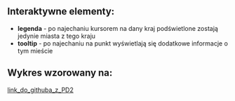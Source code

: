 ## Interaktywne elementy:
* **legenda** - po najechaniu kursorem na dany kraj podświetlone zostają jedynie miasta z tego kraju
* **tooltip** - po najechaniu na punkt wyświetlają się dodatkowe informacje o tym mieście
  
## Wykres wzorowany na:  
[link_do_githuba_z_PD2](https://github.com/mini-pw/WizualizacjaDanych2018/tree/master/PraceDomowe/PD2/gr1/SzulcMarcin)